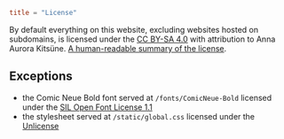 ```toml
title = "License"
```
By default everything on this website, excluding websites hosted on subdomains, is licensed under the [CC BY-SA 4.0](https://creativecommons.org/licenses/by-sa/4.0/legalcode) with attribution to Anna Aurora Kitsüne. [A human-readable summary of the license](https://creativecommons.org/licenses/by-sa/4.0/).

## Exceptions

- the Comic Neue Bold font served at `/fonts/ComicNeue-Bold` licensed under the [SIL Open Font License 1.1](https://openfontlicense.org/)
- the stylesheet served at `/static/global.css` licensed under the [Unlicense](https://unlicense.org/)
